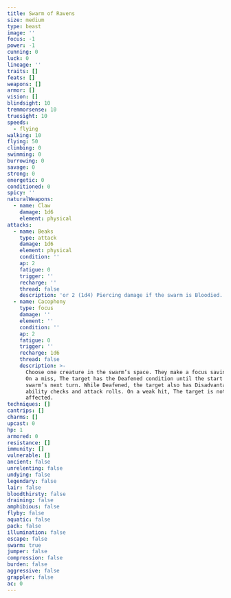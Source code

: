 ```yaml
---
title: Swarm of Ravens
size: medium
type: beast
image: ''
focus: -1
power: -1
cunning: 0
luck: 0
lineage: ''
traits: []
feats: []
weapons: []
armor: []
vision: []
blindsight: 10
tremmorsense: 10
truesight: 10
speeds:
  - flying
walking: 10
flying: 50
climbing: 0
swimming: 0
burrowing: 0
savage: 0
strong: 0
energetic: 0
conditioned: 0
spicy: ''
naturalWeapons:
  - name: Claw
    damage: 1d6
    element: physical
attacks:
  - name: Beaks
    type: attack
    damage: 1d6
    element: physical
    condition: ''
    ap: 2
    fatigue: 0
    trigger: ''
    recharge: ''
    thread: false
    description: 'or 2 (1d4) Piercing damage if the swarm is Bloodied. range: 5'
  - name: Cacophony
    type: focus
    damage: ''
    element: ''
    condition: ''
    ap: 2
    fatigue: 0
    trigger: ''
    recharge: 1d6
    thread: false
    description: >-
      Choose one creature in the swarm’s space. They make a focus saving throw.
      On a miss, The target has the Deafened condition until the start of the
      swarm’s next turn. While Deafened, the target also has Disadvantage on
      ability checks and attack rolls. On a weak hit, The target is not
      affected.
techniques: []
cantrips: []
charms: []
upcast: 0
hp: 1
armored: 0
resistance: []
immunity: []
vulnerable: []
ancient: false
unrelenting: false
undying: false
legendary: false
lair: false
bloodthirsty: false
draining: false
amphibious: false
flyby: false
aquatic: false
pack: false
illumination: false
escape: false
swarm: true
jumper: false
compression: false
burden: false
aggressive: false
grappler: false
ac: 0
---
```


